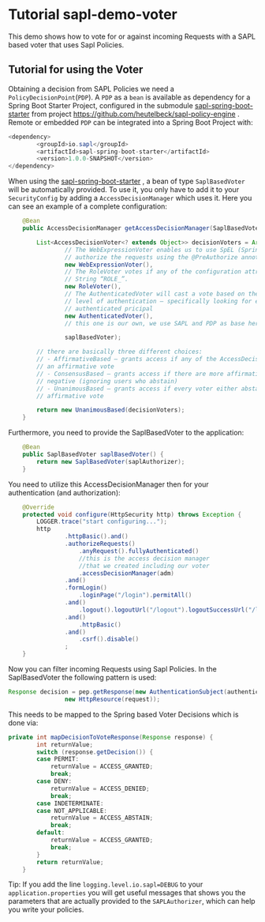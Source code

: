 # Tutorial  sapl-demo-voter

This demo shows how to vote for or against incoming Requests with a SAPL based voter that uses Sapl Policies. 

## Tutorial for using the Voter

Obtaining a decision from SAPL Policies we need a `PolicyDecisionPoint`(`PDP`). A `PDP` as a `bean`  is  available as dependency for
a Spring Boot Starter Project, configured in the submodule [sapl-spring-boot-starter](https://github.com/heutelbeck/sapl-policy-engine/tree/master/sapl-spring-boot-starter)
from project <https://github.com/heutelbeck/sapl-policy-engine> .
Remote or embedded `PDP` can be integrated into a Spring Boot Project with:

```java
<dependency>
        <groupId>io.sapl</groupId>
        <artifactId>sapl-spring-boot-starter</artifactId>
        <version>1.0.0-SNAPSHOT</version>
</dependency>
```


When using the [sapl-spring-boot-starter](https://github.com/heutelbeck/sapl-policy-engine/tree/master/sapl-spring-boot-starter) , a bean of type `SaplBasedVoter` will be automatically provided. To use it, you only have to add it to your `SecurityConfig` by adding a `AccessDecisionManager` which uses it. Here you can see an example of a complete configuration:

```java
	@Bean
	public AccessDecisionManager getAccessDecisionManager(SaplBasedVoter saplBasedVoter) {

		List<AccessDecisionVoter<? extends Object>> decisionVoters = Arrays.asList(
				// The WebExpressionVoter enables us to use SpEL (Spring Expression Language) to
				// authorize the requests using the @PreAuthorize annotation.
				new WebExpressionVoter(),
				// The RoleVoter votes if any of the configuration attributes starts with the
				// String “ROLE_”.
				new RoleVoter(),
				// The AuthenticatedVoter will cast a vote based on the Authentication object’s
				// level of authentication – specifically looking for either a fully
				// authenticated pricipal
				new AuthenticatedVoter(),
				// this one is our own, we use SAPL and PDP as base here

				saplBasedVoter);

		// there are basically three different choices:
		// - AffirmativeBased – grants access if any of the AccessDecisionVoters return
		// an affirmative vote
		// - ConsensusBased – grants access if there are more affirmative votes than
		// negative (ignoring users who abstain)
		// - UnanimousBased – grants access if every voter either abstains or returns an
		// affirmative vote

		return new UnanimousBased(decisionVoters);
	}
```
Furthermore, you need to provide the SaplBasedVoter to the application:

```java	
	@Bean
	public SaplBasedVoter saplBasedVoter() {
		return new SaplBasedVoter(saplAuthorizer);
	}
```
You need to utilize this AccessDecisionManager then for your authentication (and authorization):

```java
	@Override
	protected void configure(HttpSecurity http) throws Exception {
		LOGGER.trace("start configuring...");
		http
				.httpBasic().and()
				.authorizeRequests()
					.anyRequest().fullyAuthenticated()
					//this is the access decision manager 
					//that we created including our voter
					.accessDecisionManager(adm)
				.and()
				.formLogin()
					.loginPage("/login").permitAll()
				.and()
					.logout().logoutUrl("/logout").logoutSuccessUrl("/login").permitAll()
				.and()
					.httpBasic()
				.and()
					.csrf().disable()
				;
	}
```
Now you can filter incoming Requests using Sapl Policies. In the SaplBasedVoter the following pattern is used:

```java
Response decision = pep.getResponse(new AuthenticationSubject(authentication), new HttpAction(request),
				new HttpResource(request));
```

This needs to be mapped to the Spring based Voter Decisions which is done via:
```java
private int mapDecisionToVoteResponse(Response response) {
		int returnValue;
		switch (response.getDecision()) {
		case PERMIT:
			returnValue = ACCESS_GRANTED;
			break;
		case DENY:
			returnValue = ACCESS_DENIED;
			break;
		case INDETERMINATE:
		case NOT_APPLICABLE:
			returnValue = ACCESS_ABSTAIN;
			break;
		default:
			returnValue = ACCESS_GRANTED;
			break;
		}
		return returnValue;
	}
```
Tip: If you add the line `logging.level.io.sapl=DEBUG` to your `application.properties` you will get useful messages that shows you the parameters that are actually provided to the `SAPLAuthorizer`, which can help you write your policies.
